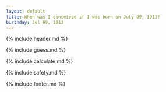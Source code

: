 ```yaml
---
layout: default
title: When was I conceived if I was born on July 09, 1913?
birthday: Jul 09, 1913
---
```


{% include header.md %}

{% include guess.md %}

{% include calculate.md %}

{% include safety.md %}

{% include footer.md %}



